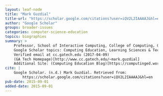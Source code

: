 ```yaml
---
layout: leaf-node
title: "Mark Guzdial"
title-url: "https://scholar.google.com/citations?user=iQV2L2IAAAAJ&hl=en"
author: "Google Scholar"
groups: broader-issues
categories: computer-science-education
topics: biographies
summary: >
    Professor, School of Interactive Computing, College of Computing, Georgia Institute of Technology
    Google Scholar topics: Computing Education, Learning Sciences & Technologies, Computer Supported Collaborative Learning
    Verified email at cc.gatech.edu (2017-04-09)
    (GA Tech Homepage)[http://www.cc.gatech.edu/~mark.guzdial]
    Additional Site: (Computing Education Blog)[https://computinged.wordpress.com/]
cite: |
    Google Scholar. (n.d.) Mark Guzdial. Retrieved from:
        https://scholar.google.com/citations?user=iQV2L2IAAAAJ&hl=en
pub-date: 2015-09-01
added-date: 2015-09-01
---
```

